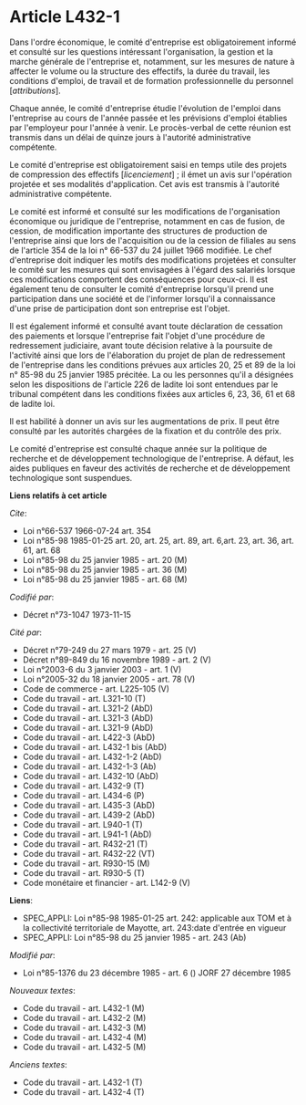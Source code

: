 # Article L432-1

Dans l'ordre économique, le comité d'entreprise est obligatoirement informé et consulté sur les questions intéressant
l'organisation, la gestion et la marche générale de l'entreprise et, notamment, sur les mesures de nature à affecter le
volume ou la structure des effectifs, la durée du travail,  les conditions d'emploi, de travail et de formation
professionnelle du personnel [*attributions*].

Chaque année, le comité d'entreprise étudie l'évolution de l'emploi dans l'entreprise au cours de l'année passée et les
prévisions d'emploi établies par l'employeur pour l'année à venir. Le procès-verbal de cette réunion est transmis dans un
délai de quinze jours à l'autorité administrative compétente.

Le comité d'entreprise est obligatoirement saisi en temps utile des projets de compression des effectifs [*licenciement*] ;
il émet un avis sur l'opération projetée et ses modalités d'application. Cet avis est transmis à l'autorité administrative
compétente.

Le comité est informé et consulté sur les modifications de l'organisation économique ou juridique de l'entreprise, notamment
en cas de fusion, de cession, de modification importante des structures de production de l'entreprise ainsi que lors de
l'acquisition ou de la cession de filiales au sens de l'article 354 de la loi n° 66-537 du 24 juillet 1966 modifiée. Le chef
d'entreprise doit indiquer les motifs des modifications projetées et consulter le comité sur les mesures qui sont envisagées
à l'égard des salariés lorsque ces modifications comportent des conséquences pour ceux-ci. Il est également tenu de consulter
le comité d'entreprise lorsqu'il prend une participation dans une société et de l'informer lorsqu'il a connaissance d'une
prise de participation dont son entreprise est l'objet.

Il est également informé et consulté avant toute déclaration de cessation des paiements et lorsque l'entreprise fait l'objet
d'une procédure de redressement judiciaire, avant toute décision relative à la poursuite de l'activité ainsi que lors de
l'élaboration du projet de plan de redressement de l'entreprise dans les conditions prévues aux articles 20, 25 et 89 de la
loi n° 85-98 du 25 janvier 1985 précitée. La ou les personnes qu'il a désignées selon les dispositions de l'article 226 de
ladite loi sont entendues par le tribunal compétent dans les conditions fixées aux articles 6, 23, 36, 61 et 68 de ladite
loi.

Il est habilité à donner un avis sur les augmentations de prix. Il peut être consulté par les autorités chargées de la
fixation et du contrôle des prix.

Le comité d'entreprise est consulté chaque année sur la politique de recherche et de développement technologique de
l'entreprise. A défaut, les aides publiques en faveur des activités de recherche et de développement technologique sont
suspendues.

**Liens relatifs à cet article**

_Cite_:

  - Loi n°66-537 1966-07-24 art. 354
  - Loi n°85-98 1985-01-25 art. 20, art. 25, art. 89, art. 6,art. 23, art. 36, art. 61, art. 68
  - Loi n°85-98 du 25 janvier 1985 - art. 20 (M)
  - Loi n°85-98 du 25 janvier 1985 - art. 36 (M)
  - Loi n°85-98 du 25 janvier 1985 - art. 68 (M)

_Codifié par_:

  - Décret n°73-1047 1973-11-15

_Cité par_:

  - Décret n°79-249 du 27 mars 1979 - art. 25 (V)
  - Décret n°89-849 du 16 novembre 1989 - art. 2 (V)
  - Loi n°2003-6 du 3 janvier 2003 - art. 1 (V)
  - Loi n°2005-32 du 18 janvier 2005 - art. 78 (V)
  - Code de commerce - art. L225-105 (V)
  - Code du travail - art. L321-10 (T)
  - Code du travail - art. L321-2 (AbD)
  - Code du travail - art. L321-3 (AbD)
  - Code du travail - art. L321-9 (AbD)
  - Code du travail - art. L422-3 (AbD)
  - Code du travail - art. L432-1 bis (AbD)
  - Code du travail - art. L432-1-2 (AbD)
  - Code du travail - art. L432-1-3 (Ab)
  - Code du travail - art. L432-10 (AbD)
  - Code du travail - art. L432-9 (T)
  - Code du travail - art. L434-6 (P)
  - Code du travail - art. L435-3 (AbD)
  - Code du travail - art. L439-2 (AbD)
  - Code du travail - art. L940-1 (T)
  - Code du travail - art. L941-1 (AbD)
  - Code du travail - art. R432-21 (T)
  - Code du travail - art. R432-22 (VT)
  - Code du travail - art. R930-15 (M)
  - Code du travail - art. R930-5 (T)
  - Code monétaire et financier - art. L142-9 (V)

**Liens**:

  - SPEC_APPLI: Loi n°85-98 1985-01-25 art. 242: applicable aux TOM et à la collectivité territoriale de Mayotte, art. 243:date d'entrée en vigueur
  - SPEC_APPLI: Loi n°85-98 du 25 janvier 1985 - art. 243 (Ab)

_Modifié par_:

  - Loi n°85-1376 du 23 décembre 1985 - art. 6 () JORF 27 décembre 1985

_Nouveaux textes_:

  - Code du travail - art. L432-1 (M)
  - Code du travail - art. L432-2 (M)
  - Code du travail - art. L432-3 (M)
  - Code du travail - art. L432-4 (M)
  - Code du travail - art. L432-5 (M)

_Anciens textes_:

  - Code du travail - art. L432-1 (T)
  - Code du travail - art. L432-4 (T)
